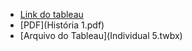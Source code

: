 - [Link do tableau](https://public.tableau.com/app/profile/handdson.wanglas/viz/Individual5_17097547084660/Histria1#1)
- [PDF](História 1.pdf)
- [Arquivo do Tableau](Individual 5.twbx)
